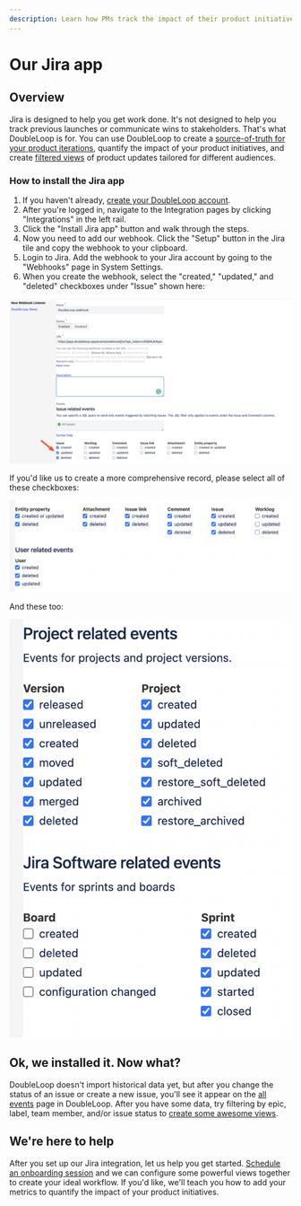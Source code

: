 ```yaml
---
description: Learn how PMs track the impact of their product initiatives.
---
```


# Our Jira app

## Overview

Jira is designed to help you get work done. It's not designed to help you track previous launches or communicate wins to stakeholders. That's what DoubleLoop is for. You can use DoubleLoop to create a [source-of-truth for your product iterations](../use-cases/a-system-of-record-for-product-iterations.md), quantify the impact of your product initiatives, and create [filtered views](filtering-and-saving-views.md) of product updates tailored for different audiences.

### How to install the Jira app

1. If you haven't already, [create your DoubleLoop account](https://app.doubleloop.app/sign_up).
2. After you're logged in, navigate to the Integration pages by clicking "Integrations" in the left rail.
3. Click the "Install Jira app" button and walk through the steps.
4. Now you need to add our webhook. Click the "Setup" button in the Jira tile and copy the webhook to your clipboard.
5. Login to Jira. Add the webhook to your Jira account by going to the "Webhooks" page in System Settings.
6. When you create the webhook, select the "created," "updated," and "deleted" checkboxes under "Issue" shown here:

![](../.gitbook/assets/image%20%283%29.png)

If you'd like us to create a more comprehensive record, please select all of these checkboxes:

![](../.gitbook/assets/screen-shot-2021-06-03-at-3.02.26-pm.png)

And these too:

![](../.gitbook/assets/screen-shot-2021-06-03-at-3.02.33-pm.png)

## Ok, we installed it. Now what?

DoubleLoop doesn't import historical data yet, but after you change the status of an issue or create a new issue,  you'll see it appear on the [all events](https://app.doubleloop.app/events) page in DoubleLoop. After you have some data, try filtering by epic, label, team member, and/or issue status to [create some awesome views](filtering-and-saving-views.md).

## We're here to help

After you set up our Jira integration, let us help you get started. [Schedule an onboarding session](https://calendly.com/doubleloop/onboarding?back=1&month=2021-04) and we can configure some powerful views together to create your ideal workflow. If you'd like, we'll teach you how to add your metrics to quantify the impact of your product initiatives.

